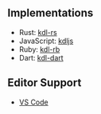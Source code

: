<section class="kdl-section" id="implementations">

## Implementations

* Rust: [kdl-rs](https://github.com/kdl-org/kdl-rs)
* JavaScript: [kdljs](https://github.com/kdl-org/kdljs)
* Ruby: [kdl-rb](https://github.com/jellymann/kdl-rb)
* Dart: [kdl-dart](https://github.com/jellymann/kdl-dart)

## Editor Support

* [VS Code](https://marketplace.visualstudio.com/items?itemName=kdl-org.kdl&ssr=false#review-details)

</section>
